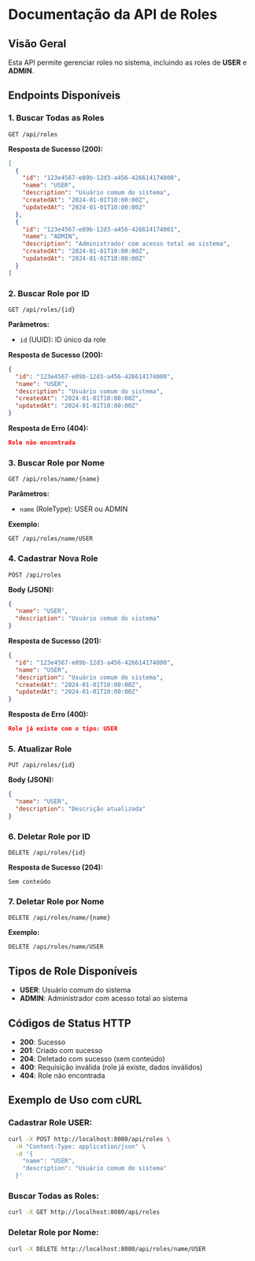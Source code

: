 # Documentação da API de Roles

## Visão Geral
Esta API permite gerenciar roles no sistema, incluindo as roles de **USER** e **ADMIN**.

## Endpoints Disponíveis

### 1. Buscar Todas as Roles
```http
GET /api/roles
```

**Resposta de Sucesso (200):**
```json
[
  {
    "id": "123e4567-e89b-12d3-a456-426614174000",
    "name": "USER",
    "description": "Usuário comum do sistema",
    "createdAt": "2024-01-01T10:00:00Z",
    "updatedAt": "2024-01-01T10:00:00Z"
  },
  {
    "id": "123e4567-e89b-12d3-a456-426614174001",
    "name": "ADMIN",
    "description": "Administrador com acesso total ao sistema",
    "createdAt": "2024-01-01T10:00:00Z",
    "updatedAt": "2024-01-01T10:00:00Z"
  }
]
```

### 2. Buscar Role por ID
```http
GET /api/roles/{id}
```

**Parâmetros:**
- `id` (UUID): ID único da role

**Resposta de Sucesso (200):**
```json
{
  "id": "123e4567-e89b-12d3-a456-426614174000",
  "name": "USER",
  "description": "Usuário comum do sistema",
  "createdAt": "2024-01-01T10:00:00Z",
  "updatedAt": "2024-01-01T10:00:00Z"
}
```

**Resposta de Erro (404):**
```json
Role não encontrada
```

### 3. Buscar Role por Nome
```http
GET /api/roles/name/{name}
```

**Parâmetros:**
- `name` (RoleType): USER ou ADMIN

**Exemplo:**
```http
GET /api/roles/name/USER
```

### 4. Cadastrar Nova Role
```http
POST /api/roles
```

**Body (JSON):**
```json
{
  "name": "USER",
  "description": "Usuário comum do sistema"
}
```

**Resposta de Sucesso (201):**
```json
{
  "id": "123e4567-e89b-12d3-a456-426614174000",
  "name": "USER",
  "description": "Usuário comum do sistema",
  "createdAt": "2024-01-01T10:00:00Z",
  "updatedAt": "2024-01-01T10:00:00Z"
}
```

**Resposta de Erro (400):**
```json
Role já existe com o tipo: USER
```

### 5. Atualizar Role
```http
PUT /api/roles/{id}
```

**Body (JSON):**
```json
{
  "name": "USER",
  "description": "Descrição atualizada"
}
```

### 6. Deletar Role por ID
```http
DELETE /api/roles/{id}
```

**Resposta de Sucesso (204):**
```
Sem conteúdo
```

### 7. Deletar Role por Nome
```http
DELETE /api/roles/name/{name}
```

**Exemplo:**
```http
DELETE /api/roles/name/USER
```

## Tipos de Role Disponíveis

- **USER**: Usuário comum do sistema
- **ADMIN**: Administrador com acesso total ao sistema

## Códigos de Status HTTP

- **200**: Sucesso
- **201**: Criado com sucesso
- **204**: Deletado com sucesso (sem conteúdo)
- **400**: Requisição inválida (role já existe, dados inválidos)
- **404**: Role não encontrada

## Exemplo de Uso com cURL

### Cadastrar Role USER:
```bash
curl -X POST http://localhost:8080/api/roles \
  -H "Content-Type: application/json" \
  -d '{
    "name": "USER",
    "description": "Usuário comum do sistema"
  }'
```

### Buscar Todas as Roles:
```bash
curl -X GET http://localhost:8080/api/roles
```

### Deletar Role por Nome:
```bash
curl -X DELETE http://localhost:8080/api/roles/name/USER
```
